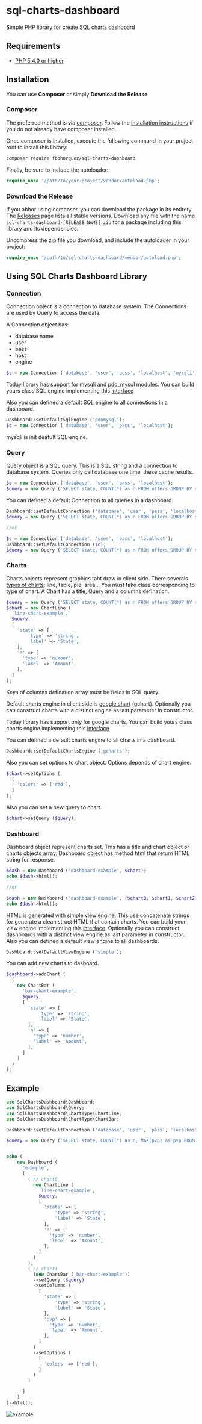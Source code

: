 # sql-charts-dashboard
Simple PHP library for create SQL charts dashboard

## Requirements ##
* [PHP 5.4.0 or higher](http://www.php.net/)

## Installation ##

You can use **Composer** or simply **Download the Release**

### Composer

The preferred method is via [composer](https://getcomposer.org). Follow the
[installation instructions](https://getcomposer.org/doc/00-intro.md) if you do not already have
composer installed.

Once composer is installed, execute the following command in your project root to install this library:

```sh
composer require fbohorquez/sql-charts-dashboard
```

Finally, be sure to include the autoloader:

```php
require_once '/path/to/your-project/vendor/autoload.php';
```

### Download the Release

If you abhor using composer, you can download the package in its entirety. The [Releases](https://github.com/fbohorquez/sql-charts-dashboard/releases) page lists all stable versions. Download any file
with the name `sql-charts-dashboard-[RELEASE_NAME].zip` for a package including this library and its dependencies.

Uncompress the zip file you download, and include the autoloader in your project:

```php
require_once '/path/to/sql-charts-dashboard/vendor/autoload.php';
```
## Using SQL Charts Dashboard Library

### Connection

Connection object is a connection to database system. The Connections are used by Query to access the data.

A Connection object has:

* database name
* user
* pass
* host
* engine

```php
$c = new Connection ('database', 'user', 'pass', 'localhost', 'mysqli');
```

Today library has support for mysqli and pdo_mysql modules. You can build yours class SQL engine  implementing this [interface](https://github.com/fbohorquez/sql-charts-dashboard/blob/master/src/SqlChartsDashboard/SqlChartsDashboardInterface/SqlEngineInterface.php)

Also you can defined a default SQL engine  to all connections in a dashboard.

```php
Dashboard::setDefaultSqlEngine ('pdomysql');
$c = new Connection ('database', 'user', 'pass', 'localhost');
```

mysqli is init deafult SQL engine.

### Query

Query object is a SQL query. This is a SQL string and a connection to database system. Queries only call database one time, these cache results.

```php
$c = new Connection ('database', 'user', 'pass', 'localhost');
$query = new Query ('SELECT state, COUNT(*) as n FROM offers GROUP BY state', $c);
```
You can defined a default Connection to all queries in a dashboard.

```php
Dashboard::setDefaultConnection ('database', 'user', 'pass', 'localhost');
$query = new Query ('SELECT state, COUNT(*) as n FROM offers GROUP BY state');

//or

$c = new Connection ('database', 'user', 'pass', 'localhost');
Dashboard::setDefaultConnection ($c);
$query = new Query ('SELECT state, COUNT(*) as n FROM offers GROUP BY state');

```
### Charts

Charts objects represent graphics taht draw in client side. There severals [types of charts](https://github.com/fbohorquez/sql-charts-dashboard/tree/master/src/SqlChartsDashboard/ChartType): line, table, pie, area... You must take class corresponding to type of chart. A Chart has a title, Query and a columns defination.

```php
$query = new Query ('SELECT state, COUNT(*) as n FROM offers GROUP BY state');
$chart = new ChartLine (
  'line-chart-example',
  $query,
  [
    'state' => [
        'type' => 'string',
        'label' => 'State',
    ],
    'n' => [
      'type' => 'number',
      'label' => 'Amount',
    ],
  ]
);
```
Keys of columns defination array must be fields in SQL query.

Default charts engine in client side is [google chart](https://developers.google.com/chart/) (gchart). Optionally you can construct charts with a distinct engine as last parameter in constructor.

Today library has support only for google charts. You can build yours class charts engine implementing this [interface](https://github.com/fbohorquez/sql-charts-dashboard/blob/master/src/SqlChartsDashboard/SqlChartsDashboardInterface/ChartsEngineInterface.php)

You can defined a default charts engine to all charts in a dashboard.

```php
Dashboard::setDefaultChartsEngine ('gcharts');
```

Also you can set options to chart object. Options depends of chart engine.

```php
$chart->setOptions (
  [
    'colors' => ['red'],
  ]
);
```
Also you can set a new query to chart.

```php
$chart->setQuery ($query);
```

### Dashboard
Dashboard object represent charts set. This has a title and chart object or charts objects array. Dashboard object has method html that return HTML string for response.

```php
$dash = new Dashboard ('dashboard-example', $chart);
echo $dash->html();

//or

$dash = new Dashboard ('dashboard-example', [$chart0, $chart1, $chart2]);
echo $dash->html();

```

HTML is generated with simple view engine. This use concatenate strings for generate a clean struct HTML that contain charts. You can build your view engine implementing this [interface](https://github.com/fbohorquez/sql-charts-dashboard/blob/master/src/SqlChartsDashboard/SqlChartsDashboardInterface/ViewEngineInterface.php). Optionally you can construct dashboards with a distinct view engine as last parameter in constructor. Also you can defined a default view engine to all dashboards.

```php
Dashboard::setDefaultViewEngine ('simple');
```

You can add new charts to dasboard.

```php
$dashboard->addChart (
  (
    new ChartBar (
      'bar-chart-example',
      $query,
      [
        'state' => [
            'type' => 'string',
            'label' => 'State',
        ],
        'n' => [
          'type' => 'number',
          'label' => 'Amount',
        ],
      ]
    )
  )
);
```

## Example

```php
use SqlChartsDashboard\Dashboard;
use SqlChartsDashboard\Query;
use SqlChartsDashboard\ChartType\ChartLine;
use SqlChartsDashboard\ChartType\ChartBar;

Dashboard::setDefaultConnection ('database', 'user', 'pass', 'localhost');

$query = new Query ('SELECT state, COUNT(*) as n, MAX(pvp) as pvp FROM offers GROUP BY state');


echo (
    new Dashboard (
      'example',
      [
        ( // chart0
          new ChartLine (
            'line-chart-example',
            $query,
            [
              'state' => [
                  'type' => 'string',
                  'label' => 'State',
              ],
              'n' => [
                'type' => 'number',
                'label' => 'Amount',
              ],
            ]
          )
        ),
        ( // chart1
          (new ChartBar ('bar-chart-example'))
          ->setQuery ($query)
          ->setColumns (
            [
              'state' => [
                  'type' => 'string',
                  'label' => 'State',
              ],
              'pvp' => [
                'type' => 'number',
                'label' => 'Amount',
              ],
            ]
          )
          ->setOptions (
            [
              'colors' => ['red'],
            ]
          )
        )

      ]
    )
)->html();
```
![example](https://raw.githubusercontent.com/fbohorquez/sql-charts-dashboard/master/resources/example.png)
